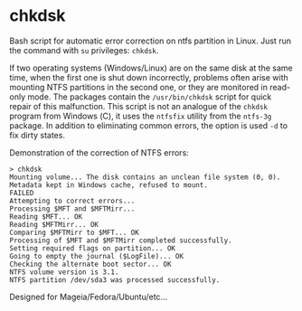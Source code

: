 # chkdsk
Bash script for automatic error correction on ntfs partition in Linux. Just run the command with `su` privileges: `chkdsk`.

If two operating systems (Windows/Linux) are on the same disk at the same time, when the first one is shut down incorrectly, problems often arise with mounting NTFS partitions in the second one, or they are monitored in read-only mode. The packages contain the `/usr/bin/chkdsk` script for quick repair of this malfunction. This script is not an analogue of the `chkdsk` program from Windows (С), it uses the `ntfsfix` utility from the `ntfs-3g` package. In addition to eliminating common errors, the option is used `-d` to fix dirty states.
  
Demonstration of the correction of NTFS errors:
```
> chkdsk
Mounting volume... The disk contains an unclean file system (0, 0).
Metadata kept in Windows cache, refused to mount.
FAILED
Attempting to correct errors... 
Processing $MFT and $MFTMirr...
Reading $MFT... OK
Reading $MFTMirr... OK
Comparing $MFTMirr to $MFT... OK
Processing of $MFT and $MFTMirr completed successfully.
Setting required flags on partition... OK
Going to empty the journal ($LogFile)... OK
Checking the alternate boot sector... OK
NTFS volume version is 3.1.
NTFS partition /dev/sda3 was processed successfully.
```
Designed for Mageia/Fedora/Ubuntu/etc...
